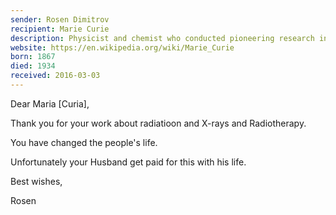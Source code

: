 ```yaml
---
sender: Rosen Dimitrov 
recipient: Marie Curie
description: Physicist and chemist who conducted pioneering research into radioactivity
website: https://en.wikipedia.org/wiki/Marie_Curie
born: 1867
died: 1934
received: 2016-03-03
---
```


Dear Maria [Curia],

Thank you for your work about radiatioon and X-rays and Radiotherapy.

You have changed the people's life.

Unfortunately your Husband get paid for this with his life.

Best wishes,

Rosen
